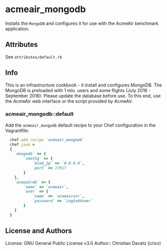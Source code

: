 # acmeair_mongodb

Installs the `MongoDB` and configures it for use with the AcmeAir benchmark application.

## Attributes

See `attributes/default.rb`

## Info
This is an infrastructure cookbook - it install and configures MongoDB.
The MongoDB is preloaded with 1 mio. users and some flights (July 2016 - September 2016). 
Please update the database before use. To this end, use the AcmeAir web interface or the script provided by AcmeAir. 

### acmeair_mongodb::default

Add the `acmeair_mongodb` default recipe to your Chef configuration in the Vagrantfile:

```ruby
  chef.add_recipe `acmeair_mongodb`
  chef.json =
  {
	`mongodb` => {
		`config` => {
			`bind_ip` => `0.0.0.0`,
			`port` => 27017
		}
	},
	`acmeairdb` => {
		`name` => `acmeair`,
		`user` => {
			`name` => `acmeairusr`,
			`password` => `Login4Acme!`
		}
	}
  }
```

## License and Authors
License: GNU General Public License v3.0
Author:: Christian Davatz (crixx)